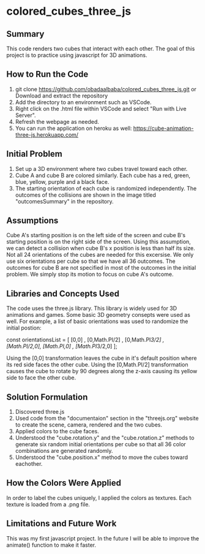 # colored_cubes_three_js
## Summary
This code renders two cubes that interact with each other. The goal of this project is to practice using javascript for 3D animations.
## How to Run the Code
1. git clone https://github.com/obadaalbaba/colored_cubes_three_js.git or Download and extract the repository
2. Add the directory to an environment such as VSCode.
3. Right click on the .html file within VSCode and select "Run with Live Server".
4. Refresh the webpage as needed.
5. You can run the application on heroku as well: https://cube-animation-three-js.herokuapp.com/
## Initial Problem
1. Set up a 3D environment where two cubes travel toward each other. 
2. Cube A and cube B are colored similarly. Each cube has a red, green, blue, yellow, purple and a black face.
3. The starting orientation of each cube is randomized independently.
The outcomes of the collisions are shown in the image titled "outcomesSummary" in the repository.
## Assumptions
Cube A's starting position is on the left side of the screen and cube B's starting position is on the right side of the screen. Using this assumption, we can detect a collision when cube B's x position is less than half its size.
Not all 24 orientations of the cubes are needed for this excersise. We only use six orientations per cube so that we have all 36 outcomes.
The outcomes for cube B are not specified in most of the outcomes in the initial problem. We simply stop its motion to focus on cube A's outcome.
## Libraries and Concepts Used
The code uses the three.js library. This library is widely used for 3D animations and games.
Some basic 3D geometry consepts were used as well. For example, a list of basic orientations was used to randomize the initial postion:

const orientationsList = [ [0,0] , [0,Math.PI/2] , [0,Math.PI*3/2] , [Math.PI/2,0], [Math.PI,0] , [Math.PI*3/2,0] ];

Using the [0,0] transformation leaves the cube in it's default position where its red side faces the other cube. Using the [0,Math.PI/2] transformation causes the cube to rotate by 90 degrees along the z-axis causing its yellow side to face the other cube.
## Solution Formulation
1. Discovered three.js
2. Used code from the "documentaion" section in the "threejs.org" website to create the scene, camera, rendered and the two cubes.
3. Applied colors to the cube faces.
4. Understood the "cube.rotation.y" and the "cube.rotation.z" methods to generate six random initial orientations per cube so that all 36 color combinations are generated randomly.
5. Understood the "cube.position.x" method to move the cubes toward eachother.
## How the Colors Were Applied
In order to label the cubes uniquely, I applied the colors as textures. Each texture is loaded from a .png file.
## Limitations and Future Work
This was my first javascript project. In the future I will be able to improve the animate() function to make it faster.
